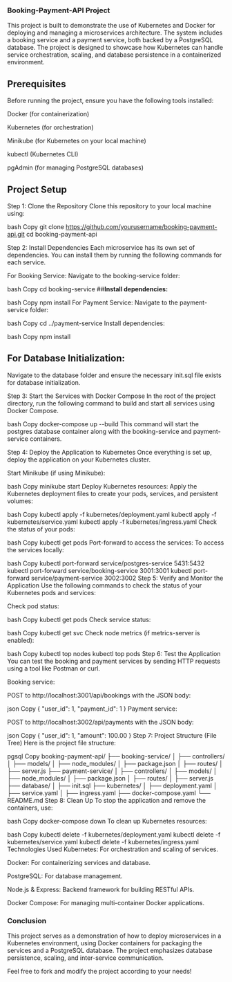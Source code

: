 ### **Booking-Payment-API Project**
This project is built to demonstrate the use of Kubernetes and Docker for deploying and managing a microservices architecture. The system includes a booking service and a payment service, both backed by a PostgreSQL database. The project is designed to showcase how Kubernetes can handle service orchestration, scaling, and database persistence in a containerized environment.

## **Prerequisites**
Before running the project, ensure you have the following tools installed:

Docker (for containerization)

Kubernetes (for orchestration)

Minikube (for Kubernetes on your local machine)

kubectl (Kubernetes CLI)

pgAdmin (for managing PostgreSQL databases)

## **Project Setup**
Step 1: Clone the Repository
Clone this repository to your local machine using:

bash
Copy
git clone https://github.com/yourusername/booking-payment-api.git
cd booking-payment-api

Step 2: Install Dependencies
Each microservice has its own set of dependencies. You can install them by running the following commands for each service.

For Booking Service:
Navigate to the booking-service folder:

bash
Copy
cd booking-service
##**Install dependencies:**

bash
Copy
npm install
For Payment Service:
Navigate to the payment-service folder:

bash
Copy
cd ../payment-service
Install dependencies:

bash
Copy
npm install
## **For Database Initialization:**
Navigate to the database folder and ensure the necessary init.sql file exists for database initialization.

Step 3: Start the Services with Docker Compose
In the root of the project directory, run the following command to build and start all services using Docker Compose.

bash
Copy
docker-compose up --build
This command will start the postgres database container along with the booking-service and payment-service containers.

Step 4: Deploy the Application to Kubernetes
Once everything is set up, deploy the application on your Kubernetes cluster.

Start Minikube (if using Minikube):

bash
Copy
minikube start
Deploy Kubernetes resources: Apply the Kubernetes deployment files to create your pods, services, and persistent volumes:

bash
Copy
kubectl apply -f kubernetes/deployment.yaml
kubectl apply -f kubernetes/service.yaml
kubectl apply -f kubernetes/ingress.yaml
Check the status of your pods:

bash
Copy
kubectl get pods
Port-forward to access the services: To access the services locally:

bash
Copy
kubectl port-forward service/postgres-service 5431:5432
kubectl port-forward service/booking-service 3001:3001
kubectl port-forward service/payment-service 3002:3002
Step 5: Verify and Monitor the Application
Use the following commands to check the status of your Kubernetes pods and services:

Check pod status:

bash
Copy
kubectl get pods
Check service status:

bash
Copy
kubectl get svc
Check node metrics (if metrics-server is enabled):

bash
Copy
kubectl top nodes
kubectl top pods
Step 6: Test the Application
You can test the booking and payment services by sending HTTP requests using a tool like Postman or curl.

Booking service:

POST to http://localhost:3001/api/bookings with the JSON body:

json
Copy
{
  "user_id": 1,
  "payment_id": 1
}
Payment service:

POST to http://localhost:3002/api/payments with the JSON body:

json
Copy
{
  "user_id": 1,
  "amount": 100.00
}
Step 7: Project Structure (File Tree)
Here is the project file structure:

pgsql
Copy
booking-payment-api/
├── booking-service/
│   ├── controllers/
│   ├── models/
│   ├── node_modules/
│   ├── package.json
│   ├── routes/
│   ├── server.js
├── payment-service/
│   ├── controllers/
│   ├── models/
│   ├── node_modules/
│   ├── package.json
│   ├── routes/
│   ├── server.js
├── database/
│   ├── init.sql
├── kubernetes/
│   ├── deployment.yaml
│   ├── service.yaml
│   ├── ingress.yaml
├── docker-compose.yaml
└── README.md
Step 8: Clean Up
To stop the application and remove the containers, use:

bash
Copy
docker-compose down
To clean up Kubernetes resources:

bash
Copy
kubectl delete -f kubernetes/deployment.yaml
kubectl delete -f kubernetes/service.yaml
kubectl delete -f kubernetes/ingress.yaml
Technologies Used
Kubernetes: For orchestration and scaling of services.

Docker: For containerizing services and database.

PostgreSQL: For database management.

Node.js & Express: Backend framework for building RESTful APIs.

Docker Compose: For managing multi-container Docker applications.

### **Conclusion**
This project serves as a demonstration of how to deploy microservices in a Kubernetes environment, using Docker containers for packaging the services and a PostgreSQL database. The project emphasizes database persistence, scaling, and inter-service communication.

Feel free to fork and modify the project according to your needs!
